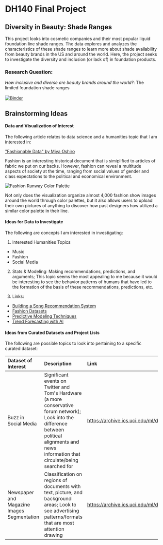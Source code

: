 # DH140 Final Project

## Diversity in Beauty: Shade Ranges
This project looks into cosmetic companies and their most popular liquid foundation line shade ranges. The data explores and analyzes the characteristics of these shade ranges to learn more about shade availability from beauty brands in the US and around the world. Here, the project seeks to investigate the diversity and inclusion (or lack of) in foundation products.

### Research Question:
*How inclusive and diverse are beauty brands around the world?*: The limited foundation shade ranges
<br><br>
[![Binder](https://mybinder.org/badge_logo.svg)](https://mybinder.org/v2/gh/cassidytu/dh140/HEAD)

## Brainstorming Ideas
#### Data and Visualization of Interest
The following article relates to data science and a humanities topic that I am interested in:

["Fashionable Data" by Miya Oshiro](https://medium.com/visumd/analyzing-fashion-data-street-to-designer-fashion-visualization-b1f936f66548)

Fashion is an interesting historical document that is simiplified to articles of fabric we put on our backs. However, fashion can reveal a multitude aspects of society at the time, ranging from social values of gender and class expectations to the political and economical environment.

![Fashion Runway Color Palette](https://flowingdata.com/wp-content/uploads/2019/12/Fashion-runway-color-palette-1090x723.png)

Not only does the visualization organize almost 4,000 fashion show images around the world through color palettes, but it also allows users to upload their own pictures of anything to discover how past designers how utilized a similar color palette in their line.

#### Ideas for Data to Investigate
The following are concepts I am interested in investigating:

1. Interested Humanities Topics
* Music
* Fashion
* Social Media

2. Stats & Modeling: Making recommendations, predictions, and arguments; This topic seems the most appealing to me because it would be interesting to see the behavior patterns of humans that have led to the formation of the basis of these recommendations, predictions, etc.

3. Links:
* [Building a Song Recommendation System](https://towardsdatascience.com/part-iii-building-a-song-recommendation-system-with-spotify-cf76b52705e7)
* [Fashion Datasets](https://medium.com/data4fashion/need-some-datasets-for-your-data-science-projects-1f7b0d28e9df)
* [Predictive Modeling Techniques](https://www.projectpro.io/article/predictive-modelling-techniques/598)
* [Trend Forecasting with AI](https://www.heuritech.com/trend-forecasting-fashion-ai/)

#### Ideas from Curated Datasets and Project Lists
The following are possible topics to look into pertaining to a specific curated dataset:

| Dataset of Interest | Description | Link |
| :--- | :--- | :--- |
| Buzz in Social Media | Significant events on Twitter and Tom's Hardware (a more conservative forum network); Look into the difference between political alignments and news information that circulate/being searched for | https://archive.ics.uci.edu/ml/datasets/Buzz+in+social+media+ |
| Newspaper and Magazine Images Segmentation | Classification on regions of documents with text, picture, and background areas; Look to see advertising patterns/formats that are most attention drawing | https://archive.ics.uci.edu/ml/datasets/Newspaper+and+magazine+images+segmentation+dataset# |

